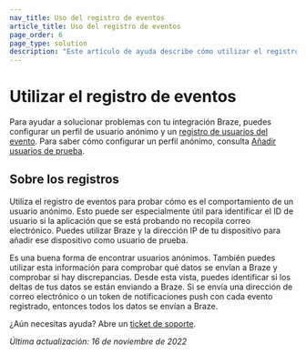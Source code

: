 ```yaml
---
nav_title: Uso del registro de eventos
article_title: Uso del registro de eventos
page_order: 6
page_type: solution
description: "Este artículo de ayuda describe cómo utilizar el registro de eventos para solucionar problemas con tu integración Braze."
---
```


# Utilizar el registro de eventos

Para ayudar a solucionar problemas con tu integración Braze, puedes configurar un perfil de usuario anónimo y un [registro de usuarios del evento][1]. Para saber cómo configurar un perfil anónimo, consulta [Añadir usuarios de prueba][2].

## Sobre los registros

Utiliza el registro de eventos para probar cómo es el comportamiento de un usuario anónimo. Esto puede ser especialmente útil para identificar el ID de usuario si la aplicación que se está probando no recopila correo electrónico. Puedes utilizar Braze y la dirección IP de tu dispositivo para añadir ese dispositivo como usuario de prueba.

Es una buena forma de encontrar usuarios anónimos. También puedes utilizar esta información para comprobar qué datos se envían a Braze y comprobar si hay discrepancias. Desde esta vista, puedes identificar si los deltas de tus datos se están enviando a Braze. Si se envía una dirección de correo electrónico o un token de notificaciones push con cada evento registrado, entonces todos los datos se envían a Braze.

¿Aún necesitas ayuda? Abre un [ticket de soporte]({{site.baseurl}}/braze_support/).

_Última actualización: 16 de noviembre de 2022_

[1]: {{site.baseurl}}/user_guide/administrative/app_settings/developer_console/event_user_log_tab
[2]: {{site.baseurl}}/user_guide/administrative/app_settings/developer_console/internal_groups_tab/#adding-test-users